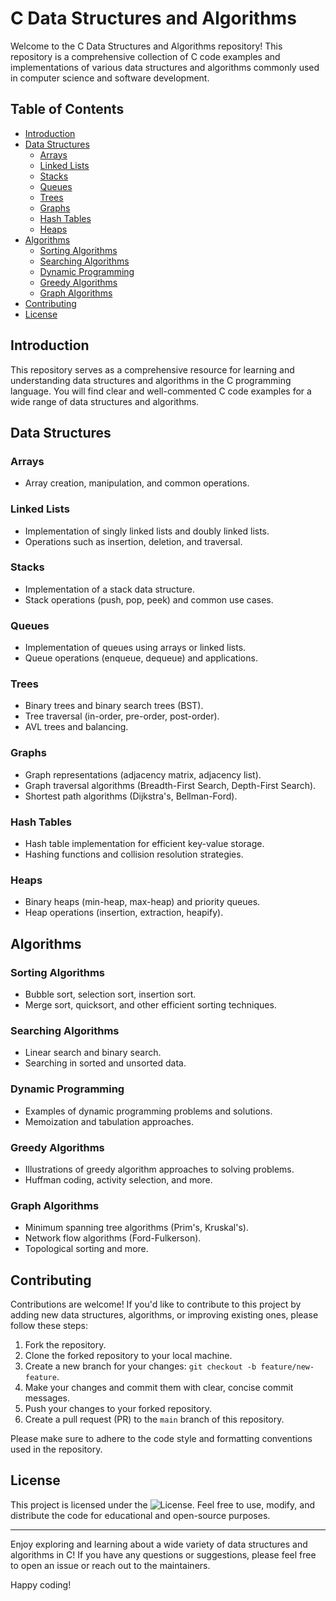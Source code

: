# C Data Structures and Algorithms

Welcome to the C Data Structures and Algorithms repository! This repository is a comprehensive collection of C code examples and implementations of various data structures and algorithms commonly used in computer science and software development.

## Table of Contents

- [Introduction](#introduction)
- [Data Structures](#data-structures)
  - [Arrays](#arrays)
  - [Linked Lists](#linked-lists)
  - [Stacks](#stacks)
  - [Queues](#queues)
  - [Trees](#trees)
  - [Graphs](#graphs)
  - [Hash Tables](#hash-tables)
  - [Heaps](#heaps)
- [Algorithms](#algorithms)
  - [Sorting Algorithms](#sorting-algorithms)
  - [Searching Algorithms](#searching-algorithms)
  - [Dynamic Programming](#dynamic-programming)
  - [Greedy Algorithms](#greedy-algorithms)
  - [Graph Algorithms](#graph-algorithms)
- [Contributing](#contributing)
- [License](#license)

## Introduction

This repository serves as a comprehensive resource for learning and understanding data structures and algorithms in the C programming language. You will find clear and well-commented C code examples for a wide range of data structures and algorithms.

## Data Structures

### Arrays

- Array creation, manipulation, and common operations.

### Linked Lists

- Implementation of singly linked lists and doubly linked lists.
- Operations such as insertion, deletion, and traversal.

### Stacks

- Implementation of a stack data structure.
- Stack operations (push, pop, peek) and common use cases.

### Queues

- Implementation of queues using arrays or linked lists.
- Queue operations (enqueue, dequeue) and applications.

### Trees

- Binary trees and binary search trees (BST).
- Tree traversal (in-order, pre-order, post-order).
- AVL trees and balancing.

### Graphs

- Graph representations (adjacency matrix, adjacency list).
- Graph traversal algorithms (Breadth-First Search, Depth-First Search).
- Shortest path algorithms (Dijkstra's, Bellman-Ford).

### Hash Tables

- Hash table implementation for efficient key-value storage.
- Hashing functions and collision resolution strategies.

### Heaps

- Binary heaps (min-heap, max-heap) and priority queues.
- Heap operations (insertion, extraction, heapify).

## Algorithms

### Sorting Algorithms

- Bubble sort, selection sort, insertion sort.
- Merge sort, quicksort, and other efficient sorting techniques.

### Searching Algorithms

- Linear search and binary search.
- Searching in sorted and unsorted data.

### Dynamic Programming

- Examples of dynamic programming problems and solutions.
- Memoization and tabulation approaches.

### Greedy Algorithms

- Illustrations of greedy algorithm approaches to solving problems.
- Huffman coding, activity selection, and more.

### Graph Algorithms

- Minimum spanning tree algorithms (Prim's, Kruskal's).
- Network flow algorithms (Ford-Fulkerson).
- Topological sorting and more.

## Contributing

Contributions are welcome! If you'd like to contribute to this project by adding new data structures, algorithms, or improving existing ones, please follow these steps:

1. Fork the repository.
2. Clone the forked repository to your local machine.
3. Create a new branch for your changes: `git checkout -b feature/new-feature`.
4. Make your changes and commit them with clear, concise commit messages.
5. Push your changes to your forked repository.
6. Create a pull request (PR) to the `main` branch of this repository.

Please make sure to adhere to the code style and formatting conventions used in the repository.

## License

This project is licensed under the ![License]([LICENSE](https://github.com/aliabooof/Data_sturctures_and_Algorithms_in_c/blob/main/LICENSE.txt)). Feel free to use, modify, and distribute the code for educational and open-source purposes.

---

Enjoy exploring and learning about a wide variety of data structures and algorithms in C! If you have any questions or suggestions, please feel free to open an issue or reach out to the maintainers.

Happy coding!
